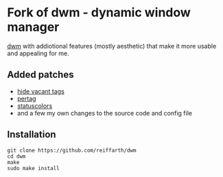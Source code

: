 # Fork of dwm - dynamic window manager

[dwm](https://dwm.suckless.org) with addiotional features (mostly aesthetic) that make it more usable and appealing for me.

## Added patches

- [hide vacant tags](http://dwm.suckless.org/patches/hide_vacant_tags)
- [pertag](http://dwm.suckless.org/patches/pertag)
- [statuscolors](http://dwm.suckless.org/patches/statuscolors)
- and a few my own changes to the source code and config file 

## Installation

```
git clone https://github.com/reiffarth/dwm
cd dwm
make
sudo make install
```
